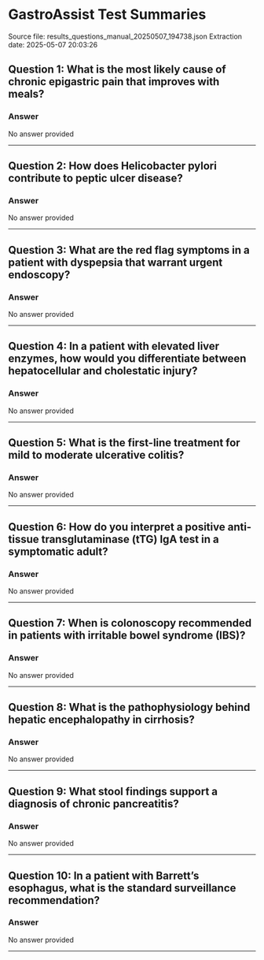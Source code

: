 # GastroAssist Test Summaries

Source file: results_questions_manual_20250507_194738.json
Extraction date: 2025-05-07 20:03:26

## Question 1: What is the most likely cause of chronic epigastric pain that improves with meals?

### Answer

No answer provided


---

## Question 2: How does Helicobacter pylori contribute to peptic ulcer disease?

### Answer

No answer provided


---

## Question 3: What are the red flag symptoms in a patient with dyspepsia that warrant urgent endoscopy?

### Answer

No answer provided


---

## Question 4: In a patient with elevated liver enzymes, how would you differentiate between hepatocellular and cholestatic injury?

### Answer

No answer provided


---

## Question 5: What is the first-line treatment for mild to moderate ulcerative colitis?

### Answer

No answer provided


---

## Question 6: How do you interpret a positive anti-tissue transglutaminase (tTG) IgA test in a symptomatic adult?

### Answer

No answer provided


---

## Question 7: When is colonoscopy recommended in patients with irritable bowel syndrome (IBS)?

### Answer

No answer provided


---

## Question 8: What is the pathophysiology behind hepatic encephalopathy in cirrhosis?

### Answer

No answer provided


---

## Question 9: What stool findings support a diagnosis of chronic pancreatitis?

### Answer

No answer provided


---

## Question 10: In a patient with Barrett’s esophagus, what is the standard surveillance recommendation?

### Answer

No answer provided


---

